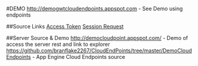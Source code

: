 #DEMO
http://demogwtcloudendpoints.appspot.com - See Demo using endpoints

##Source Links
[Access Token](https://github.com/branflake2267/CloudEndPoints/blob/master/DemoGwtCloudEndPoints/src/org/gonevertical/client/ClientFactory.java#L28)
[Session Request](https://github.com/branflake2267/CloudEndPoints/blob/master/DemoGwtCloudEndPoints/src/org/gonevertical/client/data/requests/SessionRequest.java)

##Server Source & Demo
http://democloudpoint.appspot.com/ - Demo of access the server rest and link to explorer
https://github.com/branflake2267/CloudEndPoints/tree/master/DemoCloudEndpoints - App Engine Cloud Endpoints source